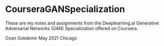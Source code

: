 # CourseraGANSpecialization

These are my notes and assignments from the Deeplearning.ai Generative Adversarial Networks (GAN) Specialization offered on Coursera. 

Ozan Gokdemir 
May 2021 
Chicago
